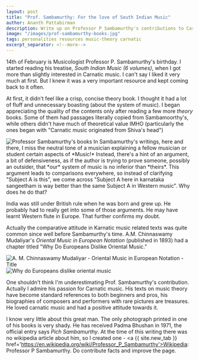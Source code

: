 ```yaml
---
layout: post
title: "Prof. Sambamurthy: For the love of South Indian Music"
author: Ananth Pattabirman
description: Write up on Professor P Sambamurthy's contributions to Carnatic music, and my very personal opinion about his writing style.
image: "/images/prof-sambamurthy-books.jpg"
tags: personalities resources music-theory carnatic
excerpt_separator: <!--more-->
---
```


14th of February is Musicologist Professor P. Sambamurthy's birthday. I started reading his treatise, *South Indian Music (6 volumes)*, when I got more than slightly interested in Carnatic music. I can't say I liked it very much at first. But I knew it was a very important resource and kept coming back to it often.

At first, it didn't feel like a crisp, concise theory book. I thought it had a lot of fluff and unnecessary boasting (about the system of music). I began appreciating the quality of the contents only after reading a few more *theory* books. Some of them had passages literally copied from Sambamoorthy's, while others didn't have much of theoretical value IMHO (particularly the ones began with "Carnatic music originated from Shiva's head")

<img class="img-fluid" alt="Professor Sambamurthy's books" src="{{ page.image | absolute_url }}" />
<!--more-->
In Sambamurthy's writings, here and there, I miss the neutral tone of a musician explaining a fellow musician or student certain aspects of *Music!* Instead, there's a hint of an argument, a bit of defensiveness, as if the author is trying to prove someone, possibly an outsider, that *our* system of music is no inferior than *theirs*. This argument leads to comparisons everywhere, so instead of clarifying "Subject A is this", we come across "Subject A here in karnataka sangeetham is way better than the same Subject A in Western music". Why does he do that?

India was still under British rule when he was born and grew up. He probably had to really get into some of those arguments. He may have learnt Western flute in Europe. That further confirms my doubt.

Actually the comparative attitude in Karnatic music related texts was quite common since well before Sambamurthy's time. A.M. Chinnaswamy Mudaliyar's *Oriental Music in European Notation* (published in 1893) had a chapter titled "Why Do Europeans Dislike Oriental Music."

<img class="img-fluid" alt="A. M. Chinnaswamy Mudaliyar - Oriental Music in European Notation - Title" src="{{ '/images/amc-oriental-music-title.jpg' | absolute_url }}" />


<img class="img-fluid" alt="Why do Europeans dislike oriental music" src="{{ '/images/amc-why-do-europeans-dislike-oriental-music.jpg' | absolute_url }}" />

One shouldn't think I'm underestimating Prof. Sambamurthy's contribution. Actually I admire his passion for Carnatic music. His texts on music theory have become standard references to both beginners and pros, his biographies of composers and performers with rare pictures are treasures. He loved carnatic music and had a positive attitude towards it.

I know very little about this great man. The only photograph printed in one of his books is very shady. He has received Padma Bhushan in 1971, the official entry says *Pich Sambamurthy*. At the time of this writing there was no wikipedia article about him, so I created one - <a {{ site.new_tab }} href='https://en.wikipedia.org/wiki/Professor_P_Sambamurthy'>Wikipedia: Professor P Sambamurthy</a>. Do contribute facts and improve the page.
